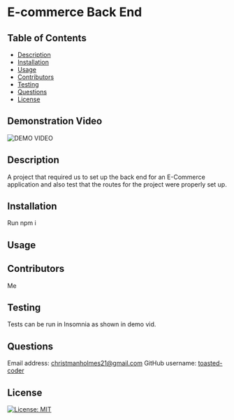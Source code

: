 # E-commerce Back End

## Table of Contents

- [Description](#description)
- [Installation](#installation)
- [Usage](#usage)
- [Contributors](#contributors)
- [Testing](#testing)
- [Questions](#questions)
- [License](#license)

## Demonstration Video

![DEMO VIDEO](https://drive.google.com/file/d/1hCfIBuKIZ92wPjjdxvIiz0jURqhjGXIK/view?usp=sharing)

## Description

A project that required us to set up the back end for an E-Commerce application and also test that the routes for the project were properly set up.

## Installation

Run npm i

## Usage

## Contributors

Me

## Testing

Tests can be run in Insomnia as shown in demo vid.

## Questions

Email address: christmanholmes21@gmail.com
GitHub username: [toasted-coder](https://github.com/toasted-coder)

## License

[![License: MIT](https://img.shields.io/badge/License-MIT-yellow.svg)](https://opensource.org/licenses/MIT)
